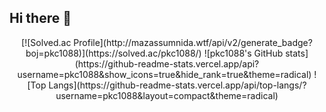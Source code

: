 ## Hi there 👋


<div align="center">
[![Solved.ac Profile](http://mazassumnida.wtf/api/v2/generate_badge?boj=pkc1088)](https://solved.ac/pkc1088/)
![pkc1088's GitHub stats](https://github-readme-stats.vercel.app/api?username=pkc1088&show_icons=true&hide_rank=true&theme=radical)
![Top Langs](https://github-readme-stats.vercel.app/api/top-langs/?username=pkc1088&layout=compact&theme=radical)

</div>
